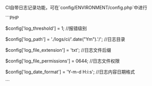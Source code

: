 CI自带日志记录功能，可在\`config\/ENVIRONMENT\/config.php\`中进行



\`\`\`PHP

$config\['log\_threshold'\] = 1; \/\/报错级别

$config\['log\_path'\] = '.\/logs\/ci\/'.date\("Ym"\).'\/'; \/\/日志目录

$config\['log\_file\_extension'\] = 'txt'; \/\/日志文件后缀

$config\['log\_file\_permissions'\] = 0644; \/\/日志文件权限

$config\['log\_date\_format'\] = 'Y-m-d H:i:s'; \/\/日志内容日期格式



\`\`\`

